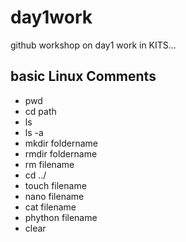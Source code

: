 # day1work
github workshop on day1 work in KITS...
## basic Linux Comments
- pwd
- cd path
- ls
- ls -a
- mkdir foldername 
- rmdir foldername
- rm filename
- cd ../
- touch filename
- nano filename
- cat filename
- phython filename 
- clear


